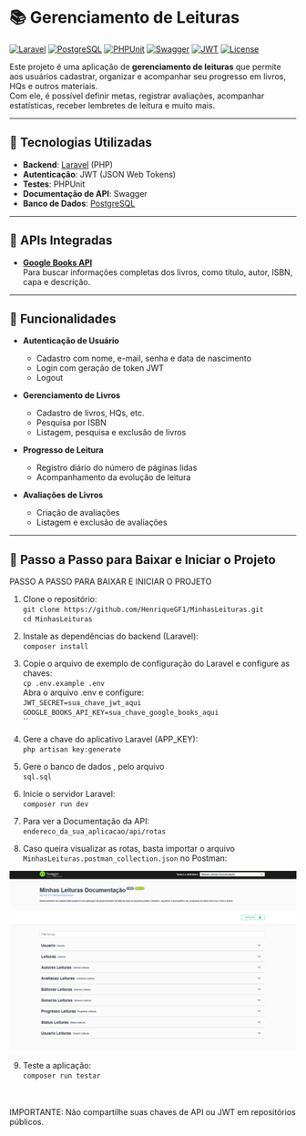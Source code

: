 # 📚 Gerenciamento de Leituras

[![Laravel](https://img.shields.io/badge/Laravel-8.x-red)](https://laravel.com/)
[![PostgreSQL](https://img.shields.io/badge/PostgreSQL-14-blue)](https://www.postgresql.org/)
[![PHPUnit](https://img.shields.io/badge/PHPUnit-tested-blue)](https://phpunit.de/)
[![Swagger](https://img.shields.io/badge/Swagger-API-blue)](https://swagger.io/)
[![JWT](https://img.shields.io/badge/JWT-auth-orange)](https://jwt.io/)
[![License](https://img.shields.io/badge/License-MIT-green)](LICENSE)

Este projeto é uma aplicação de **gerenciamento de leituras** que permite aos usuários cadastrar, organizar e acompanhar seu progresso em livros, HQs e outros materiais.  
Com ele, é possível definir metas, registrar avaliações, acompanhar estatísticas, receber lembretes de leitura e muito mais.

---

## 🚀 Tecnologias Utilizadas

-   **Backend**: [Laravel](https://laravel.com/) (PHP)
-   **Autenticação**: JWT (JSON Web Tokens)
-   **Testes**: PHPUnit
-   **Documentação de API**: Swagger
-   **Banco de Dados**: [PostgreSQL](https://www.postgresql.org/)

---

## 📡 APIs Integradas

-   **[Google Books API](https://developers.google.com/books/docs/v1/using?hl=pt-br)**  
    Para buscar informações completas dos livros, como título, autor, ISBN, capa e descrição.

---

## 📌 Funcionalidades

-   **Autenticação de Usuário**

    -   Cadastro com nome, e-mail, senha e data de nascimento
    -   Login com geração de token JWT
    -   Logout

-   **Gerenciamento de Livros**

    -   Cadastro de livros, HQs, etc.
    -   Pesquisa por ISBN
    -   Listagem, pesquisa e exclusão de livros

-   **Progresso de Leitura**

    -   Registro diário do número de páginas lidas
    -   Acompanhamento da evolução de leitura

-   **Avaliações de Livros**
    -   Criação de avaliações
    -   Listagem e exclusão de avaliações

---

## 🏁 Passo a Passo para Baixar e Iniciar o Projeto

PASSO A PASSO PARA BAIXAR E INICIAR O PROJETO

1. Clone o repositório:
   </br> `git clone https://github.com/HenriqueGF1/MinhasLeituras.git` </br>
   `cd MinhasLeituras` </br>
2. Instale as dependências do backend (Laravel):
   </br> `composer install` </br>

3. Copie o arquivo de exemplo de configuração do Laravel e configure as chaves:
   </br> `cp .env.example .env`
   </br> Abra o arquivo .env e configure: </br>
   `JWT_SECRET=sua_chave_jwt_aqui` </br>
   `GOOGLE_BOOKS_API_KEY=sua_chave_google_books_aqui` </br>
   `` </br>

4. Gere a chave do aplicativo Laravel (APP_KEY):
   </br> `php artisan key:generate` </br>

<!-- 5. Execute as migrations do banco de dados:
   </br> `php artisan migrate` </br> -->

5. Gere o banco de dados , pelo arquivo
   </br> `sql.sql` </br>

6. Inicie o servidor Laravel:
   </br> `composer run dev` </br>

7. Para ver a Documentação da API:
   </br> `endereco_da_sua_aplicacao/api/rotas` </br>

8. Caso queira visualizar as rotas, basta importar o arquivo `MinhasLeituras.postman_collection.json` no Postman:

![Imagem Documentacao Api](/printsREADME/documentacao-api.png)

9. Teste a aplicação:
   </br> `composer run testar` </br>

</br></br>
IMPORTANTE: Não compartilhe suas chaves de API ou JWT em repositórios públicos.
